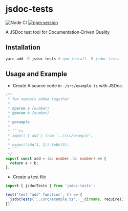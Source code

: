 # jsdoc-tests

![Node CI](https://github.com/unadlib/jsdoc-tests/workflows/Node%20CI/badge.svg)
[![npm version](https://badge.fury.io/js/jsdoc-tests.svg)](http://badge.fury.io/js/jsdoc-tests)

A JSDoc test tool for Documentation-Driven Quality

## Installation

```sh
yarn add -D jsdoc-tests # npm install -D jsdoc-tests
```

## Usage and Example

- Create A source code in `./src/example.ts` with JSDoc.

````ts
/**
 * Two numbers added together
 *
 * @param a {number}
 * @param b {number}
 *
 * @example
 *
 * ```ts
 * import { add } from '../src/example';
 *
 * expect(add(1, 2)).toBe(3);
 * ```
 */
export const add = (a: number, b: number) => {
  return a + b;
};
````

- Create a test file

```ts
import { jsdocTests } from 'jsdoc-tests';

test('test "add" function', () => {
  jsdocTests('../src/example.ts', __dirname, require);
});
```

